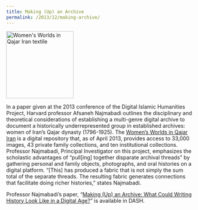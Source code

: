 ```yaml
---
title: Making (Up) an Archive
permalink: /2013/12/making-archive/
---
```

<img src="{{site.baseurl}}/assets/img/large_Iranian_textile.jpg" alt="Women's Worlds in Qajar Iran textile" title="Women's Worlds in Qajar Iran textile" width="180" height="180" class="floatleft">

In a paper given at the 2013 conference of the Digital Islamic Humanities Project, Harvard professor Afsaneh Najmabadi outlines the disciplinary and theoretical considerations of establishing a multi-genre digital archive to document a historically underrepresented group in established archives: women of Iran’s Qajar dynasty (1796-1925).  The [Women’s Worlds in Qajar Iran](http://www.qajarwomen.org/) is a digital repository that, as of April 2013, provides access to 33,000 images, 43 private family collections, and ten institutional collections.  Professor Najmabadi, Principal Investigator on this project, emphasizes the scholastic advantages of “pull[ing] together disparate archival threads” by gathering personal and family objects, photographs, and oral histories on a digital platform. “[This] has produced a fabric that is not simply the sum total of the separate threads.  The resulting fabric generates connections that facilitate doing richer histories,” states Najmabadi.  

Professor Najmabadi’s paper, “[Making (Up) an Archive: What Could Writing History Look Like in a Digital Age?](http://dash.harvard.edu/handle/1/11297828)” is available in DASH.
